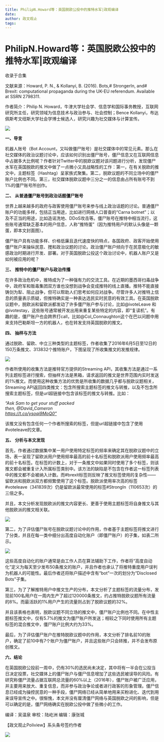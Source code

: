 ```yaml
---
title: PhilipN.Howard等：英国脱欧公投中的推特水军|政观编译
date: 
author: 政文观止
tags: 
---
```

# PhilipN.Howard等：英国脱欧公投中的推特水军|政观编译


收录于合集

文献来源：Howard, P. N., & Kollanyi, B. (2016). Bots,# StrongerIn, and# Brexit:
computational propaganda during the UK-EU referendum. Available at SSRN
2798311.

  

作者简介：Philip N. Howard，牛津大学社会学、信息学和国际事务教授，互联网研究所主任，研究领域为信息技术与政治参与、社会控制；Bence
Kollanyi，布达佩斯考文纽斯大学社会学博士候选人，研究兴趣为社交媒体与计算宣传。

  

![](/images/332/2.jpeg)

  

  
  

  

  

  

 **一、导言**  

  

机器人账号（Bot
Account，又叫做僵尸账号）是社交媒体中的常见元素。那么在社交媒体的政治议题讨论中，应该如何识别出僵尸账号，僵尸信息又在互联网信息中占据多大比例呢？作者针对Twitter中的脱欧议题对该问题进行分析，发现僵尸水军在英国脱欧的推文中做了一点微小又具战略性的工作：第一，在有关脱欧的推文中，主题标签（Hashtag）呈家族式聚集。第二，脱欧议题的不同立场中的僵尸账户比例也不同。第三，社交媒体脱欧议题中三分之一的信息由占所有账号不到1%的僵尸账号所创作。

  

  

 **二、** **从普通僵尸账号到政治话题僵尸账号**

  

世界上越来越多的政府与政客使用僵尸账号来参与线上政治话题的讨论。普通僵尸账户的功能多样，包括正当用途，比如进行网络人口普查的“Carna
botnet”；以及不正当的用途，比如造谣洗地、DDoS攻击等。僵尸账号在推特中相当流行，这些账号通常缺乏基本的用户信息，人称“推特蛋”（因为推特用户的默认头像是一颗蛋，即本文封面图）。

  

僵尸账户具有功能多样、价格低廉且迭代速度快的特点，各国政府、政客开始使用僵尸账户来操纵民意、搅和政治议题的讨论。政治僵尸账户倾向于在民意极化的敏感政治时期进行开发、部署。对于英国脱欧公投这个政治讨论中，机器人账户又是如何被应用的呢？

  

  

 **三、** **推特中的僵尸账户与政治传播**

  

在许多政治危机中，推特成为了一种强有力的交流工具。在近期的墨西哥扫毒战争中，政府军和贩毒集团双方谁也没想到战争会变成推特的线上直播。推特不能直接铸剑为犁、阻止战争，但可以帮助人们思考如何应对战争。尽管许多人对推特上信息的质量表示质疑，但推特确实是一种表达选民实时民意的有效工具。在英国脱欧议题中，脱欧派和留欧派都发动了许多僵尸账户参与讨论，比如@ivoteLeave
和@ivotestay，这些账号通常被开发出用来重复某些特定的内容，即“复读机”。有趣的是，僵尸账户也会跨界打call，比如@Col_Connaughton这个在巴以问题中用来支持巴勒斯坦一方的机器人，也在转发支持英国脱欧的推文。

  

  

 **四、** **抽样与方法**

  

通过脱欧、留欧、中立三种类型的主题标签，作者收集了2016年6月5日至12日的150万条推文、313832个推特账户，下图呈现了所收集推文的发推规律。

![](/images/332/3.png)

作者所使用的收集方法是推特官方提供的Streaming
API，其收集方法是通过一系列主题标签进行搜索，但抽样方法是黑箱，请求返回的推文是世界范围内实时发送的1%推文。而使用这种收集方法的优势是所收集的数据几乎都与脱欧议题相关，Streaming
API返回四类推文：包含所搜索主题标签的推文与转推，以及不包含所搜索主题标签，但是url超链接中包含该标签的推文与转推。比如：  

 _“Ask Sam to get your stuff packed  
then, @David_Cameron  
https://t.co/ysoqi9MoQ0”_

该推文没有包含任何一个作者所搜索的标签，但是url超链接中包含了使用#voteleave的文章。

  

  

 **五、** **分析与本文发现**

  

首先，作者通过数据集中某一用户使用特定标签的频率来确定其在脱欧议题中的立场，表一呈现了留欧派用户使用频率最高的前十名标签和脱欧派用户使用频率最高的前十名标签。在标签的计数上，对于一条推文中如果同时使用了多个标签，则该推文都会被重复计入所属标签类别中。该方法的缺陷是不包含在作者这一标签列表中的推文都不会被纳入计数。而#brexit标签则反映了推文标签使用的复杂性——留欧派和脱欧派双方都频繁使用了这个标签。脱欧派使用率次高的标签#voteleave（341839次）仍是留欧派最常使用的标签#StrongIn（110653次）的三倍之多。

  

并且，本文分析发现脱欧派的推文内容更长、更善于使用主题标签将自身推文与其他脱欧派的推文相关联。

![](/images/332/4.png)

第二，为了评估僵尸账号在脱欧议题讨论中的作用，作者基于主题标签将推文进行了分类，并且在每一类中细分出高度自动化账户（即僵尸账户）的子集，如表二所示。  

![](/images/332/5.png)

这些高度自动化的账户通常是由工作人员在算法辅助下工作，作者将“高度自动化”定义为每天至少发布50条推文的账户，并且作者也承认了将推特重度用户误判为机器人的可能性。最后作者还将账户描述中含有“bot”一次的划分为“Disclosed
Bots"子集。

  

第三，为了了解推特用户中推文生产的分布，本文分析了主题标签的流量分布，发现前100名用户在一周内生产了超过120000条推文，约占推特脱欧议题所有流量的8%。而最活跃的1%用户产生的流量则占到了脱欧议题的32%。

  

并且该表格也表明，脱欧议题不同立场的推文中，僵尸账户比例也不同。在中性主题标签推文中，仅有5.7%的推文为僵尸账户所发送；相较之下同时使用所有主题标签的混合推文中，僵尸账户比例大约为33%。

  

最后，为了评估僵尸账户在推特脱欧议题中的作用，本文分析了排名前10的账户，确定了前10中有7个账户为僵尸账户，并且这些账户只会转推，并不会发布原创推文。

  

  

 **六、结论**

  

在英国脱欧公投前一周中，仍有30%的选民尚未决定，其中将有一半会在公投当日决定投票，社交媒体上的僵尸账户与僵尸信息增加了这些选民被误导的风险。有研究称僵尸流量占据互联网总流量的60%以上（2016年），僵尸账户被广泛应用，并主要用来放大、重复信息，而非参与政治争论或者进行政客的形象管理。僵尸信息已经成为操控民意的一种手段，僵尸网络已经从简单地用来买粉进化、迭代到用来误导宣传之中。很惭愧，本文并没有厘清僵尸网络与英国脱欧之间的影响，但是可以确定的是，僵尸网络确实在脱欧公投中做了些微小的工作。

  

编译：吴温泉 审校：陆屹洲 编辑：康张城

【政文观止Poliview】系头条号签约作者

  

![](/images/332/6.jpeg)

  

